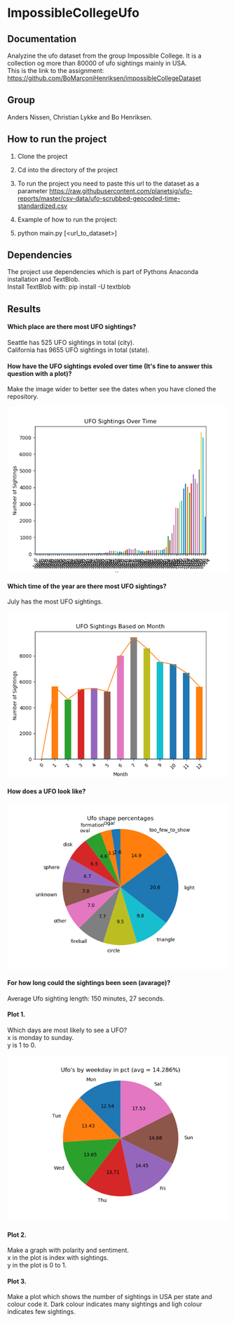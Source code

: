 # ImpossibleCollegeUfo

## Documentation
Analyzine the ufo dataset from the group Impossible College. It is a collection og more than 80000 of ufo sightings mainly in USA.  
This is the link to the assignment:  
https://github.com/BoMarconiHenriksen/impossibleCollegeDataset  

## Group
Anders Nissen, Christian Lykke and Bo Henriksen.  

## How to run the project
1. Clone the project  
2. Cd into the directory of the project  
3. To run the project you need to paste this url to the dataset as a parameter 
https://raw.githubusercontent.com/planetsig/ufo-reports/master/csv-data/ufo-scrubbed-geocoded-time-standardized.csv  

4. Example of how to run the project:  
5. python main.py [<url_to_dataset>]  

## Dependencies
The project use dependencies which is part of Pythons Anaconda installation and TextBlob.  
Install TextBlob with: pip install -U textblob  

## Results
#### Which place are there most UFO sightings?  
Seattle has 525 UFO sightings in total (city).  
California has 9655 UFO sightings in total (state).  

#### How have the UFO sightings evoled over time (It's fine to answer this question with a plot)?  
Make the image wider to better see the dates when you have cloned the repository.  

<img src="https://github.com/Weiqifan1/ImpossibleCollegeUfo/blob/developer/sightings_over_time.png" width="750">

#### Which time of the year are there most UFO sightings?  
July has the most UFO sightings.  

![alt text](https://github.com/Weiqifan1/ImpossibleCollegeUfo/blob/developer/sightings_monthly.png)  

#### How does a UFO look like?   
![alt text](https://github.com/Weiqifan1/ImpossibleCollegeUfo/blob/developer/Ufo_shapes.png) 

#### For how long could the sightings been seen (avarage)?  
Average Ufo sighting length: 150 minutes, 27 seconds.  

#### Plot 1.  
Which days are most likely to see a UFO?  
x is monday to sunday.  
y is 1 to 0.  

![alt text](https://github.com/Weiqifan1/ImpossibleCollegeUfo/blob/developer/Ufo_week_days.png)

#### Plot 2.  
Make a graph with polarity and sentiment.  
x in the plot is index with sightings.  
y in the plot is 0 to 1.  


#### Plot 3.  
Make a plot which shows the number of sightings in USA per state and colour code it. Dark colour indicates many sightings and ligh colour indicates few sightings.  
